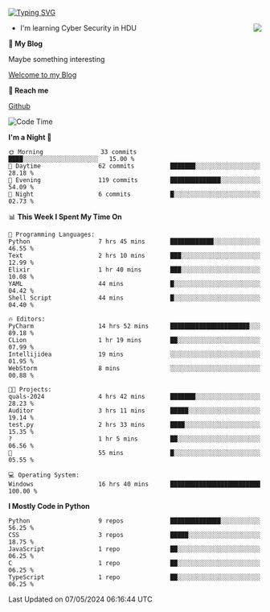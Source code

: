 [![Typing SVG](https://readme-typing-svg.herokuapp.com?font=Fira+Code&pause=1000&random=false&width=450&height=60&lines=Hello+%F0%9F%91%8B%F0%9F%8F%BB;I'm+JBNRZ)](https://git.io/typing-svg)

<a href="#">
  <img align="right" src="https://github-readme-stats.vercel.app/api?username=JBNRZ&show_icons=true&bg_color=15,f2f7fd,E0EAFC" />
</a>

- I'm learning Cyber Security in HDU

 **🌱 My Blog**

Maybe something interesting

[Welcome to my Blog](https://jbnrz.com.cn/)

 **💬 Reach me** 

[Github](https://github.com/JBNRZ)


<!--START_SECTION:waka-->
![Code Time](http://img.shields.io/badge/Code%20Time-452%20hrs%2035%20mins-blue)

**I'm a Night 🦉** 

```text
🌞 Morning                33 commits          ████░░░░░░░░░░░░░░░░░░░░░   15.00 % 
🌆 Daytime                62 commits          ███████░░░░░░░░░░░░░░░░░░   28.18 % 
🌃 Evening                119 commits         ██████████████░░░░░░░░░░░   54.09 % 
🌙 Night                  6 commits           █░░░░░░░░░░░░░░░░░░░░░░░░   02.73 % 
```


📊 **This Week I Spent My Time On** 

```text
💬 Programming Languages: 
Python                   7 hrs 45 mins       ████████████░░░░░░░░░░░░░   46.55 % 
Text                     2 hrs 10 mins       ███░░░░░░░░░░░░░░░░░░░░░░   12.99 % 
Elixir                   1 hr 40 mins        ███░░░░░░░░░░░░░░░░░░░░░░   10.08 % 
YAML                     44 mins             █░░░░░░░░░░░░░░░░░░░░░░░░   04.42 % 
Shell Script             44 mins             █░░░░░░░░░░░░░░░░░░░░░░░░   04.40 % 

🔥 Editors: 
PyCharm                  14 hrs 52 mins      ██████████████████████░░░   89.18 % 
CLion                    1 hr 19 mins        ██░░░░░░░░░░░░░░░░░░░░░░░   07.99 % 
Intellijidea             19 mins             ░░░░░░░░░░░░░░░░░░░░░░░░░   01.95 % 
WebStorm                 8 mins              ░░░░░░░░░░░░░░░░░░░░░░░░░   00.88 % 

🐱‍💻 Projects: 
quals-2024               4 hrs 42 mins       ███████░░░░░░░░░░░░░░░░░░   28.23 % 
Auditor                  3 hrs 11 mins       █████░░░░░░░░░░░░░░░░░░░░   19.14 % 
test.py                  2 hrs 33 mins       ████░░░░░░░░░░░░░░░░░░░░░   15.35 % 
?                        1 hr 5 mins         ██░░░░░░░░░░░░░░░░░░░░░░░   06.56 % 
🔭                        55 mins             █░░░░░░░░░░░░░░░░░░░░░░░░   05.55 % 

💻 Operating System: 
Windows                  16 hrs 40 mins      █████████████████████████   100.00 % 
```

**I Mostly Code in Python** 

```text
Python                   9 repos             ██████████████░░░░░░░░░░░   56.25 % 
CSS                      3 repos             █████░░░░░░░░░░░░░░░░░░░░   18.75 % 
JavaScript               1 repo              ██░░░░░░░░░░░░░░░░░░░░░░░   06.25 % 
C                        1 repo              ██░░░░░░░░░░░░░░░░░░░░░░░   06.25 % 
TypeScript               1 repo              ██░░░░░░░░░░░░░░░░░░░░░░░   06.25 % 
```




 Last Updated on 07/05/2024 06:16:44 UTC
<!--END_SECTION:waka-->
